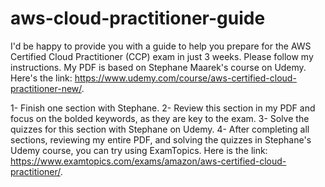 # aws-cloud-practitioner-guide
I'd be happy to provide you with a guide to help you prepare for the AWS Certified Cloud Practitioner (CCP) exam in just 3 weeks. Please follow my instructions. My PDF is based on Stephane Maarek's course on Udemy. Here's the link: https://www.udemy.com/course/aws-certified-cloud-practitioner-new/.

1- Finish one section with Stephane.
2- Review this section in my PDF and focus on the bolded keywords, as they are key to the exam.
3- Solve the quizzes for this section with Stephane on Udemy.
4- After completing all sections, reviewing my entire PDF, and solving the quizzes in Stephane's Udemy course, you can try using ExamTopics. Here is the link: https://www.examtopics.com/exams/amazon/aws-certified-cloud-practitioner/.
